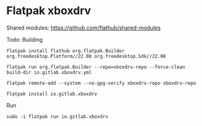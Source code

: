 # Flatpak xboxdrv

Shared modules: https://github.com/flathub/shared-modules

Todo: Building

`flatpak install flathub org.flatpak.Builder org.freedesktop.Platform//22.08 org.freedesktop.Sdk//22.08`

`flatpak run org.flatpak.Builder --repo=xboxdrv-repo --force-clean build-dir io.gitlab.xboxdrv.yml`

`flatpak remote-add --system --no-gpg-verify xboxdrv-repo xboxdrv-repo`

`flatpak install io.gitlab.xboxdrv`

Run

`sudo -i flatpak run io.gitlab.xboxdrv`
